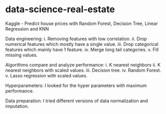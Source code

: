 # data-science-real-estate
Kaggle - Predict house prices with Random Forest, Decision Tree, Linear Regression and KNN

Data engineering:
i.   Removing features with low correlation.
ii.  Drop numerical features which mostly have a single value.
iii. Drop categorical features which mainly have 1 feature.
iv.  Merge long tail categories.
v.   Fill missing values.

Algorithms compare and analyze performance: 
i.   K nearest neighbors
ii.  K nearest neighbors with scaled values.
iii. Decision tree.
iv.	 Random Forest.
v.	 Lasso regression with scaled values.

Hyperparameters:
I looked for the hyper parameters with maximum performance.

Data preparation:
I tried different versions of data normalization and imputation.
